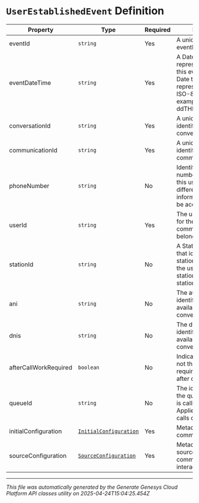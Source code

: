 # `UserEstablishedEvent` Definition

| Property | Type | Required | Description |
|----------|------|----------|-------------|
| eventId | `string` | Yes | A unique (V4 UUID) eventId for this event |
| eventDateTime | `string` | Yes | A Date Time representing the time this event occurred. Date time is represented as an ISO-8601 string. For example: yyyy-MM-ddTHH:mm:ss[.mmm]Z |
| conversationId | `string` | Yes | A unique Id (V4 UUID) identifying this conversation |
| communicationId | `string` | Yes | A unique Id (V4 UUID) identifying this communication |
| phoneNumber | `string` | No | Identifies the phone number used to reach this user if it is different from the information that would be accessed by userId. |
| userId | `string` | Yes | The userId (V4 UUID) for the user this communication belongs to. |
| stationId | `string` | No | A Station ID (V4 UUID) that identifies the station being used if the user is using a station and the stationId is known. |
| ani | `string` | No | The automatic number identification if it is available for this conversation. |
| dnis | `string` | No | The dialed number identification if it is available for this conversation. |
| afterCallWorkRequired | `boolean` | No | Indicates whether or not this user will be required to complete after call work. |
| queueId | `string` | No | The id (V4 UUID) of the queue that the user is calling on behalf of. Applies to outbound calls only. |
| initialConfiguration | [`InitialConfiguration`](initialconfiguration-definition.md) | Yes | Metadata about this communication. |
| sourceConfiguration | [`SourceConfiguration`](sourceconfiguration-definition.md) | Yes | Metadata about the source of this communication's interaction. |

---

*This file was automatically generated by the Generate Genesys Cloud Platform API classes utility on 2025-04-24T15:04:25.454Z*